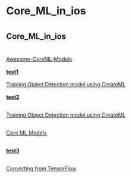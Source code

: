 # Core_ML_in_ios
#
## Core_ML_in_ios
#

[Awesome-CoreML-Models](https://github.com/likedan/Awesome-CoreML-Models) <br><br>
[**test1**](https://www.youtube.com/watch?v=OxKHt1NwOHw&t=6s&ab_channel=iOSAcademy) <br><br>
[Training Object Detection model using CreateML](https://github.com/tombaranowicz/ObjectDetectionWithCreateML) <br><br>
[**test2**](https://www.youtube.com/watch?v=3MXYwpifQOM&ab_channel=TomBaranowicz) <br><br>

[Training Object Detection model using CreateML](https://github.com/tombaranowicz/ObjectDetectionWithCreateML) <br><br>

[Core ML Models](https://developer.apple.com/machine-learning/models/) <br><br>

[**test3**](https://www.youtube.com/watch?v=kn2-uuK5bBE&ab_channel=Erol%C5%9Een) <br><br>

[Converting from TensorFlow](https://coremltools.readme.io/docs/tensorflow-conversion) <br><br>
#

